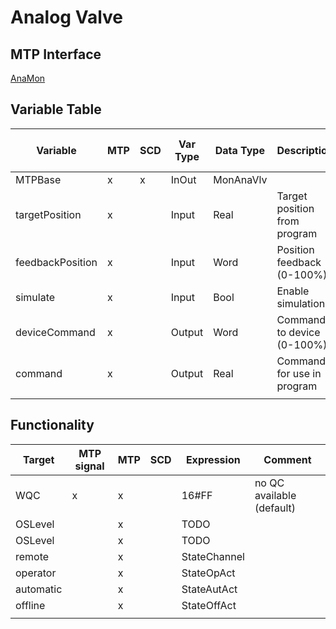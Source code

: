 # Analog Valve

## MTP Interface

[AnaMon](./../MTP/MonAnaVlv.md)

## Variable Table

| Variable         | MTP | SCD | Var Type | Data Type | Description                  | SCD Name | SCD Terminal Name |
| ---------------- | --- | --- | -------- | --------- | ---------------------------- | -------- | ----------------- |
| MTPBase          | x   | x   | InOut    | MonAnaVlv |                              |          |                   |
| targetPosition   | x   |     | Input    | Real      | Target position from program |          |                   |
| feedbackPosition | x   |     | Input    | Word      | Position feedback (0-100%)   |          |                   |
| simulate         | x   |     | Input    | Bool      | Enable simulation            |          |                   |
| deviceCommand    | x   |     | Output   | Word      | Command to device (0-100%)   |          |                   |
| command          | x   |     | Output   | Real      | Command for use in program   |          |                   |
|                  |     |     |          |           |                              |          |                   |


## Functionality

| Target    | MTP signal | MTP | SCD | Expression   | Comment                   |
| --------- | ---------- | --- | --- | ------------ | ------------------------- |
| WQC       | x          | x   |     | 16#FF        | no QC available (default) |
| OSLevel   |            | x   |     | TODO         |                           |
| OSLevel   |            | x   |     | TODO         |                           |
| remote    |            | x   |     | StateChannel |                           |
| operator  |            | x   |     | StateOpAct   |                           |
| automatic |            | x   |     | StateAutAct  |                           |
| offline   |            | x   |     | StateOffAct  |                           |
|           |            |     |     |              |                           |